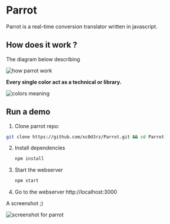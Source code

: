# Parrot
Parrot is a real-time conversion translator written in javascript.

## How does it work ?

The diagram below describing

![how parrot work](https://cdn.rawgit.com/xc0d3rz/Parrot/956caf79/Diagram-of-parrot.svg)

**Every single color act as a technical or library.**

![colors meaning](https://cdn.rawgit.com/xc0d3rz/Parrot/53bf8e4c/colors.svg)

## Run a demo 

1. Clone parrot repo:
  
  ```bash
  git clone https://github.com/xc0d3rz/Parrot.git && cd Parrot
  ```

2. Install dependencies
  
   ```bash
   npm install 
   ```
3. Start the webserver

    ```bash
    npm start
    ```
4. Go to the webserver
    http://localhost:3000
    
 A screenshot ;)
 
 ![screenshot for parrot](https://cdn.rawgit.com/xc0d3rz/Parrot/989c0437/static-demo.png)

